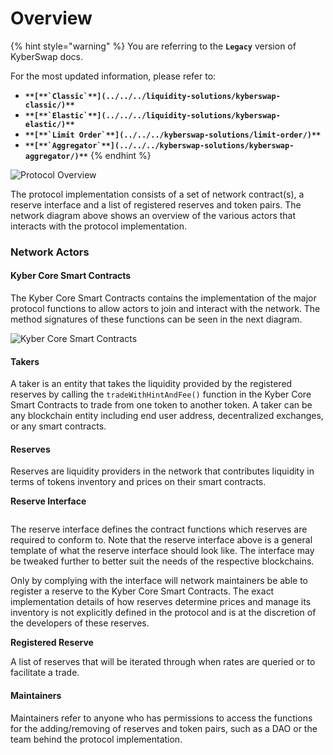 # Overview

{% hint style="warning" %}
You are referring to the **`Legacy`** version of KyberSwap docs.

For the most updated information, please refer to:

* **``**[**`Classic`**](../../../liquidity-solutions/kyberswap-classic/)**``**
* **``**[**`Elastic`**](../../../liquidity-solutions/kyberswap-elastic/)**``**
* **``**[**`Limit Order`**](../../../kyberswap-solutions/limit-order/)**``**
* **``**[**`Aggregator`**](../../../kyberswap-solutions/kyberswap-aggregator/)**``**
{% endhint %}

![Protocol Overview](https://docs.kyberswap.com/assets/images/protocoloverview-0ec8b361405064c8b7af57520fe42aac.png)

The protocol implementation consists of a set of network contract(s), a reserve interface and a list of registered reserves and token pairs. The network diagram above shows an overview of the various actors that interacts with the protocol implementation.

### Network Actors[​](https://docs.kyberswap.com/Legacy/protocol-overview#network-actors) <a href="#network-actors" id="network-actors"></a>

#### Kyber Core Smart Contracts[​](https://docs.kyberswap.com/Legacy/protocol-overview#kyber-core-smart-contracts) <a href="#kyber-core-smart-contracts" id="kyber-core-smart-contracts"></a>

The Kyber Core Smart Contracts contains the implementation of the major protocol functions to allow actors to join and interact with the network. The method signatures of these functions can be seen in the next diagram.

![Kyber Core Smart Contracts](https://docs.kyberswap.com/assets/images/kybercoresmartcontracts-96d644d33953c817fe1b64d16d3989a6.png)

#### Takers[​](https://docs.kyberswap.com/Legacy/protocol-overview#takers) <a href="#takers" id="takers"></a>

A taker is an entity that takes the liquidity provided by the registered reserves by calling the `tradeWithHintAndFee()` function in the Kyber Core Smart Contracts to trade from one token to another token. A taker can be any blockchain entity including end user address, decentralized exchanges, or any smart contracts.

#### Reserves[​](https://docs.kyberswap.com/Legacy/protocol-overview#reserves) <a href="#reserves" id="reserves"></a>

Reserves are liquidity providers in the network that contributes liquidity in terms of tokens inventory and prices on their smart contracts.

**Reserve Interface**[**​**](https://docs.kyberswap.com/Legacy/protocol-overview#reserve-interface)

<figure><img src="https://docs.kyberswap.com/assets/images/reserveinterface-506494754a05ec844b03c92900f63552.png" alt=""><figcaption></figcaption></figure>

&#x20;The reserve interface defines the contract functions which reserves are required to conform to. Note that the reserve interface above is a general template of what the reserve interface should look like. The interface may be tweaked further to better suit the needs of the respective blockchains.

Only by complying with the interface will network maintainers be able to register a reserve to the Kyber Core Smart Contracts. The exact implementation details of how reserves determine prices and manage its inventory is not explicitly defined in the protocol and is at the discretion of the developers of these reserves.

**Registered Reserve**[**​**](https://docs.kyberswap.com/Legacy/protocol-overview#registered-reserve)

A list of reserves that will be iterated through when rates are queried or to facilitate a trade.

#### Maintainers[​](https://docs.kyberswap.com/Legacy/protocol-overview#maintainers) <a href="#maintainers" id="maintainers"></a>

Maintainers refer to anyone who has permissions to access the functions for the adding/removing of reserves and token pairs, such as a DAO or the team behind the protocol implementation.
